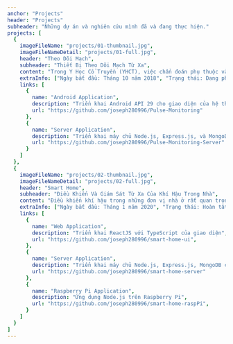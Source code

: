 ```yaml
---
anchor: "Projects"
header: "Projects"
subheader: "Những dự án và nghiên cứu mình đã và đang thực hiện."
projects: [
  {
    imageFileName: "projects/01-thumbnail.jpg",
    imageFileNameDetail: "projects/01-full.jpg",
    header: "Theo Dõi Mạch",
    subheader: "Thiết Bị Theo Dõi Mạch Từ Xa",
    content: "Trong Y Học Cổ Truyền (YHCT), việc chẩn đoán phụ thuộc vào phương pháp phân tích toàn diện những hội chứng lâm sàng qua 4 phương pháp sau: sự khám xét bằng mắt, thính chẩn and khứu chấn, hỏi đáp và sờ nắn. Chẩn mạch và một trong hai phương pháp dùng trong phương pháp sờ nắn. Bác sỹ thường dùng ba ngón tay đặt lên vùng cổ tay của bệnh nhân và chấn đoán xem mạch thuộc loại nào với từng độ nhấn khác nhau. Mỗi vị trí của mỗi ngón tay được dùng để xem một loại nội tạng khác nhau. Với mỗi độ nhấn và sự phản hồi từ mạch của bệnh nhân, bác sỹ có thể biết được tình trạng của nội tạng, bình thường sẽ được bao gồm chung với các triệu chứng khác, như chế độ ăn uống, màu nước tiêu, màu da, vân vân. Trong bài nghiên cứu này, chúng tôi tranh luận rằng việc rút ngắn khoảng cách để hỗ trợ việc chẩn bệnh từ xa là khả thi. Trong bài nghiên cứu nay, chúng tôi đề xuất thiết kế tương tác sử dụng những công cụ có sẵn để chứng minh cho khả năng chẩn mạch từ xa. Bản thiết kế sử dụng một bố trí mạch tùy chỉnh, một cảm biến áp suất áp điện, một bảng mạch Arduino Uno, một bo mạch giao tiếp Bluetooth Low Energy (BLE) và một ứng dụng Android. Những tìm hiểu, kết luận và những công việc cần thực hiện trong tương lai sẽ được thảo luận ở phía cuối bài.",
    extraInfo: ["Ngày bắt đầu: Tháng 10 năm 2018", "Trạng thái: Đang phát triển", "Xuất bản: Nói chuyện tại MIT URTC 2019, nộp bài nghiên cứu tại MIT URTC 2020"],
    links: [
      {
        name: "Android Application",
        description: "Triển khai Android API 29 cho giao diện của hệ thống",
        url: "https://github.com/joseph280996/Pulse-Monitoring"
      }, 
      {
        name: "Server Application",
        description: "Triển khai máy chủ Node.js, Express.js, và MongoDB",
        url: "https://github.com/joseph280996/Pulse-Monitoring-Server"
      }
    ]
  },
  {
    imageFileName: "projects/02-thumbnail.jpg",
    imageFileNameDetail: "projects/02-full.jpg",
    header: "Smart Home",
    subheader: "Điều Khiển Và Giám Sát Từ Xa Của Khí Hậu Trong Nhà",
    content: "Điều khiển khí hậu trong những đơn vị nhà ở rất quan trọng cho việc bảo vệ và tạo sự thoải mái cho những người đang cư trú, cũng như thú nuôi, cây cảnh, đồ dùng và hệ thống đường ống. Vùng khí hậu khu vực, mùa và thời tiết ảnh hưởng đến thách thức và chi tiêu trong việc điều chỉnh khí hậu trong nhà. Vào mùa đông, hệ thống sưởi là điều thiết yếu để bảo vệ những người cư trú khỏi nhiệt độ lạnh giá. Nhưng những hệ thống này đa phần được thiết kế cho tiết kiệm chi tiêu thay vì cố gắng cải thiện hiệu suất. Điều này dẫn đến sự phân phối không đồng đều của nhiệt làm cho các vùng trong nhà có nhiệt độ khác nhau. Sự khó chịu này ở một số vị trí dẫn đến nhiều gia đình cố gắng can thiệp trực tiếp, như việc mua thêm một máy sưởi di động, hoặc mở cửa sổ. Những can thiệp trực tiếp này có thể sẽ làm giảm năng lượng hiệu suất, độ an toàn hoặc khả năng điều khiển của toàn bộ khu vực cư trú. Hơn thế nữa, nhiều hệ thống sưởi và làm mát hay làm giảm độ ẩm của không khí, có thể thấp hơn mức độ thoải mái của người tiêu dùng. Dữ liệu đầu vào cho một hệ thống đã được cải thiện cần bao gồm cả nhiệt độ lẫn độ ẩm tại nhiều vị trí trong nhà và ngoài trời, cũng như mức bức xạ của ánh nắng mặt trời. Thiết bị truyền động cho một hệ thống như thế cần bao gồm điều khiển làm ấm và làm mát cho nhiều vị trí, điều khiển quạt và ống thông gió, và điều khiển độ mờ của ánh sáng từ cửa sổ. Dự án này được thực hiện nhàm mục đích đề xuất một hệ thống có thể cải thiện khí hậu trong nhà đồng thời duy trì độ an toàn và hiệu suất năng lượng ở một chi phí thấp. Bằng việc sử dụng nhiều cảm biến, thiết bị truyền động, và kết nối với internet vạn vật, hệ thống có thể được cả thiện. Hướng tới mục tiêu của dự án, một nguyên mẫu cho một nhà ở sẽ được phát triển với nhiều dữ liệu đầu vào từ những cảm biến và những điều khiển cho thiết bị truyền động. Khí hậu trong nhà sẽ được giám sát cho những phương pháp thay thế.",
    extraInfo: ["Ngày bắt đầu: Tháng 1 năm 2020", "Trạng thái: Hoàn tất"],
    links: [
      {
        name: "Web Application",
        description: "Triển khai ReactJS với TypeScript của giao diện",
        url: "https://github.com/joseph280996/smart-home-ui",
      }, 
      {
        name: "Server Application",
        description: "Triển khai máy chủ Node.js, Express.js, MongoDB của hệ thống",
        url: "https://github.com/joseph280996/smart-home-server"
      },
      {
        name: "Raspberry Pi Application",
        description: "Ứng dụng Node.js trên Raspberry Pi",
        url: "https://github.com/joseph280996/smart-home-raspPi",
      }
    ]
  }
]
---
```


